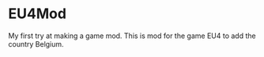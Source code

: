 EU4Mod
======

My first try at making a game mod.  This is mod for the game EU4 to add the country Belgium. 
